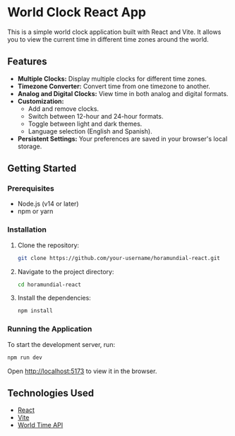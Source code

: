 # World Clock React App

This is a simple world clock application built with React and Vite. It allows you to view the current time in different time zones around the world.

## Features

*   **Multiple Clocks:** Display multiple clocks for different time zones.
*   **Timezone Converter:** Convert time from one timezone to another.
*   **Analog and Digital Clocks:** View time in both analog and digital formats.
*   **Customization:**
    *   Add and remove clocks.
    *   Switch between 12-hour and 24-hour formats.
    *   Toggle between light and dark themes.
    *   Language selection (English and Spanish).
*   **Persistent Settings:** Your preferences are saved in your browser's local storage.

## Getting Started

### Prerequisites

*   Node.js (v14 or later)
*   npm or yarn

### Installation

1.  Clone the repository:
    ```bash
    git clone https://github.com/your-username/horamundial-react.git
    ```
2.  Navigate to the project directory:
    ```bash
    cd horamundial-react
    ```
3.  Install the dependencies:
    ```bash
    npm install
    ```

### Running the Application

To start the development server, run:

```bash
npm run dev
```

Open [http://localhost:5173](http://localhost:5173) to view it in the browser.

## Technologies Used

*   [React](https://reactjs.org/)
*   [Vite](https://vitejs.dev/)
*   [World Time API](http://worldtimeapi.org/)
